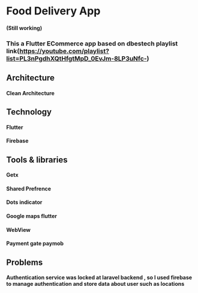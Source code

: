 # Food Delivery App 

#### (Still working)
### This a Flutter ECommerce app based on dbestech playlist link(https://youtube.com/playlist?list=PL3nPgdhXQtHfgtMpD_0EvJm-8LP3uNfc-)

## Architecture 
#### Clean Architecture

## Technology
#### Flutter
#### Firebase

## Tools & libraries
#### Getx  
#### Shared Prefrence 
#### Dots indicator 
#### Google maps flutter
#### WebView
#### Payment gate paymob


## Problems
#### Authentication service was locked at laravel backend , so I used firebase to manage authentication and store data about user such as locations 
